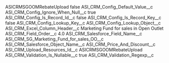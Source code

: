 <?xml version="1.0" encoding="UTF-8"?>
<CustomMetadata xmlns="http://soap.sforce.com/2006/04/metadata" xmlns:xsi="http://www.w3.org/2001/XMLSchema-instance" xmlns:xsd="http://www.w3.org/2001/XMLSchema">
    <label>ASICRMSGOOMRebateUpload</label>
    <protected>false</protected>
    <values>
        <field>ASI_CRM_Config_Default_Value__c</field>
        <value xsi:nil="true"/>
    </values>
    <values>
        <field>ASI_CRM_Config_Ignore_When_Null__c</field>
        <value xsi:type="xsd:boolean">true</value>
    </values>
    <values>
        <field>ASI_CRM_Config_Is_Record_Id__c</field>
        <value xsi:type="xsd:boolean">false</value>
    </values>
    <values>
        <field>ASI_CRM_Config_Is_Record_Key__c</field>
        <value xsi:type="xsd:boolean">false</value>
    </values>
    <values>
        <field>ASI_CRM_Config_Lookup_Key__c</field>
        <value xsi:nil="true"/>
    </values>
    <values>
        <field>ASI_CRM_Config_Lookup_Object__c</field>
        <value xsi:nil="true"/>
    </values>
    <values>
        <field>ASI_CRM_Excel_Column_Header__c</field>
        <value xsi:type="xsd:string">Marketing Fund for sales in Open Outlet</value>
    </values>
    <values>
        <field>ASI_CRM_Field_Order__c</field>
        <value xsi:type="xsd:double">4.0</value>
    </values>
    <values>
        <field>ASI_CRM_Salesforce_Field_Name__c</field>
        <value xsi:type="xsd:string">ASI_CRM_SG_Marketing_Fund_for_sales_OO__c</value>
    </values>
    <values>
        <field>ASI_CRM_Salesforce_Object_Name__c</field>
        <value xsi:type="xsd:string">ASI_CRM_Price_And_Discount__c</value>
    </values>
    <values>
        <field>ASI_CRM_Upload_Resources_Id__c</field>
        <value xsi:type="xsd:string">ASICRMSGOOMRebateUpload</value>
    </values>
    <values>
        <field>ASI_CRM_Validation_Is_Nullable__c</field>
        <value xsi:type="xsd:boolean">true</value>
    </values>
    <values>
        <field>ASI_CRM_Validation_Regexp__c</field>
        <value xsi:nil="true"/>
    </values>
</CustomMetadata>
